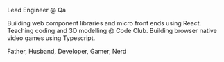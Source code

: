 Lead Engineer @ Qa

Building web component libraries and micro front ends using React.
Teaching coding and 3D modelling @ Code Club.
Building browser native video games using Typescript.

Father, Husband, Developer, Gamer, Nerd
